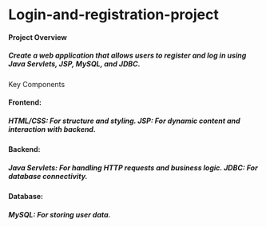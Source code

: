 # Login-and-registration-project

<h4>Project Overview</h4>
<h5>Create a web application that allows users to register and log in using Java Servlets, JSP, MySQL, and JDBC.</h5>

Key Components
<h4>Frontend:</h4>
<h5>HTML/CSS: For structure and styling.
JSP: For dynamic content and interaction with backend.</h5>

<h4>Backend:</h4>
<h5>Java Servlets: For handling HTTP requests and business logic.
JDBC: For database connectivity.</h5>

<h4>Database:</h4>
<h5>MySQL: For storing user data.</h5>
